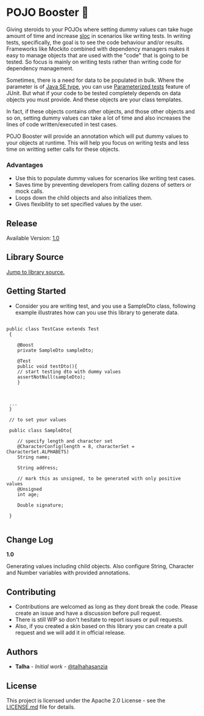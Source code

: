 # POJO Booster :rocket:
Giving steroids to your POJOs where setting dummy values can take huge amount of time and increase [sloc](https://en.wikipedia.org/wiki/Source_lines_of_code) in scenarios like writing tests. In writing tests, specifically, the goal is to see the code behaviour and/or results. Frameworks like Mockito combined with dependency managers makes it easy to manage objects that are used with the "code" that is going to be tested. So focus is mainly on writing tests rather than writing code for dependency management.

Sometimes, there is a need for data to be populated in bulk. Where the parameter is of [Java SE type](https://docs.oracle.com/javase/tutorial/java/nutsandbolts/variables.html), you can use [Parameterized tests](https://github.com/junit-team/junit4/wiki/parameterized-tests) feature of JUnit. But what if your code to be tested completely depends on data objects you must provide. And these objects are your class templates. 

In fact, if these objects contains other objects, and those other objects and so on, setting dummy values can take a lot of time and also increases the lines of code written/executed in test cases. 

POJO Booster will provide an annotation which will put dummy values to your objects at runtime. This will help you focus on writing tests and less time on writting setter calls for these objects.



### Advantages
- Use this to populate dummy values for scenarios like writing test cases.
- Saves time by preventing developers from calling dozens of setters or mock calls.
- Loops down the child objects and also initializes them.
- Gives flexibility to set specified values by the user.


## Release
Available Version:  [1.0](https://github.com/talhahasanzia/pojo-booster/releases/tag/v1.0)


## Library Source
[Jump to library source.](https://github.com/talhahasanzia/pojo-booster/tree/master/src/io/github/talhahasanzia)

## Getting Started
- Consider you are writing test, and you use a SampleDto class, following example illustrates how can you use this library to generate data.


```

public class TestCase extends Test
 {
 
    @Boost
    private SampleDto sampleDto;
    
    @Test
    public void testDto(){
    // start testing dto with dummy values
    assertNotNull(sampleDto);
    }
    
    
 
 ...
 }
 
 // to set your values
 
 public class SampleDto{
 
    // specify length and character set
    @CharacterConfig(length = 8, characterSet = CharacterSet.ALPHABETS)
    String name;
    
    String address;
    
    // mark this as unsigned, to be generated with only positive values
    @Unsigned
    int age;
    
    Double signature;
 
 }
  
 ```

## Change Log

**1.0**

Generating values including child objects. Also configure String, Character and Number variables with provided annotations.



## Contributing

- Contributions are welcomed as long as they dont break the code. Please create an issue and have a discussion before pull request.
- There is still WIP so don't hesitate to report issues or pull requests.
- Also, if you created a skin based on this library you can create a pull request and we will add it in official release.



## Authors

* **Talha** - *Initial work* - [@talhahasanzia](https://github.com/talhahasanzia)

## License

This project is licensed under the Apache 2.0 License - see the [LICENSE.md](https://github.com/talhahasanzia/pojo-booster/blob/master/LICENSE) file for details.



